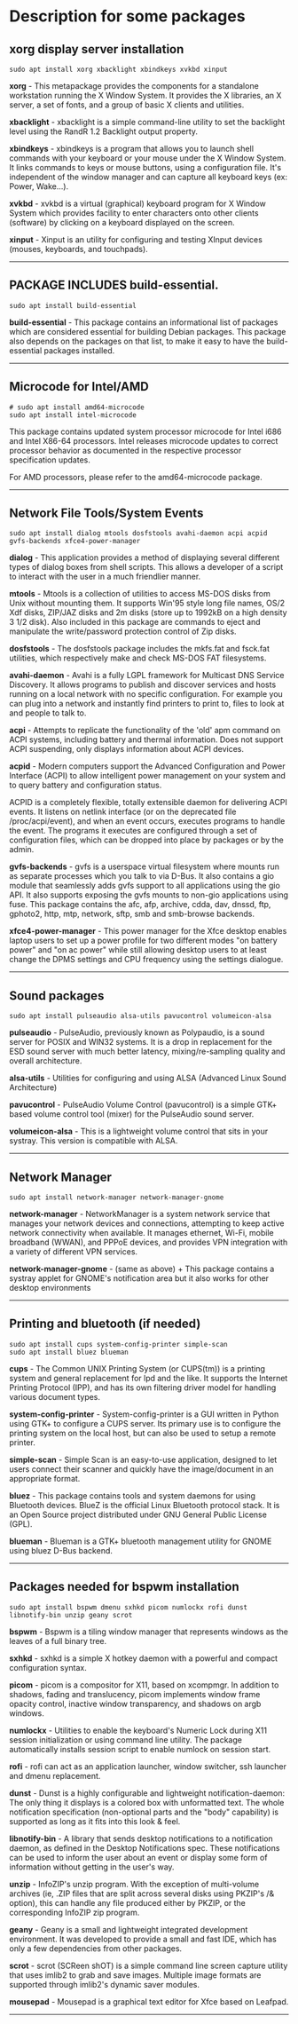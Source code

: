 # Description for some packages
## xorg display server installation 

```
sudo apt install xorg xbacklight xbindkeys xvkbd xinput
```
**xorg** - This metapackage provides the components for a standalone workstation running the X Window System. It provides the X libraries, an X server, a set of fonts, and a group of basic X clients and utilities.

**xbacklight** - xbacklight is a simple command-line utility to set the backlight level using the RandR 1.2 Backlight output property.

**xbindkeys** - xbindkeys is a program that allows you to launch shell commands with your keyboard or your mouse under the X Window System. It links commands to keys or mouse buttons, using a configuration file. It's independent of the window manager and can capture all keyboard keys (ex: Power, Wake...).

**xvkbd** - xvkbd is a virtual (graphical) keyboard program for X Window System which provides facility to enter characters onto other clients (software) by clicking on a keyboard displayed on the screen. 

**xinput** - Xinput is an utility for configuring and testing XInput devices (mouses, keyboards, and touchpads).
___
## PACKAGE INCLUDES build-essential.

```
sudo apt install build-essential
```
**build-essential** - This package contains an informational list of packages which are considered essential for building Debian packages. This package also depends on the packages on that list, to make it easy to have the build-essential packages installed.
___
## Microcode for Intel/AMD

```
# sudo apt install amd64-microcode
sudo apt install intel-microcode 
```
This package contains updated system processor microcode for Intel i686 and Intel X86-64 processors. Intel releases microcode updates to correct processor behavior as documented in the respective processor specification updates.

For AMD processors, please refer to the amd64-microcode package.
___
## Network File Tools/System Events

```
sudo apt install dialog mtools dosfstools avahi-daemon acpi acpid gvfs-backends xfce4-power-manager
```
**dialog** - This application provides a method of displaying several different types of dialog boxes from shell scripts. This allows a developer of a script to interact with the user in a much friendlier manner.

**mtools** - Mtools is a collection of utilities to access MS-DOS disks from Unix without mounting them. It supports Win'95 style long file names, OS/2 Xdf disks, ZIP/JAZ disks and 2m disks (store up to 1992kB on a high density 3 1/2 disk). Also included in this package are commands to eject and manipulate the write/password protection control of Zip disks.

**dosfstools** - The dosfstools package includes the mkfs.fat and fsck.fat utilities, which respectively make and check MS-DOS FAT filesystems.

**avahi-daemon** - Avahi is a fully LGPL framework for Multicast DNS Service Discovery. It allows programs to publish and discover services and hosts running on a local network with no specific configuration. For example you can plug into a network and instantly find printers to print to, files to look at and people to talk to.

**acpi** - Attempts to replicate the functionality of the 'old' apm command on ACPI systems, including battery and thermal information. Does not support ACPI suspending, only displays information about ACPI devices.

**acpid** - Modern computers support the Advanced Configuration and Power Interface (ACPI) to allow intelligent power management on your system and to query battery and configuration status.

ACPID is a completely flexible, totally extensible daemon for delivering ACPI events. It listens on netlink interface (or on the deprecated file /proc/acpi/event), and when an event occurs, executes programs to handle the event. The programs it executes are configured through a set of configuration files, which can be dropped into place by packages or by the admin.

**gvfs-backends** - gvfs is a userspace virtual filesystem where mounts run as separate processes which you talk to via D-Bus. It also contains a gio module that seamlessly adds gvfs support to all applications using the gio API. It also supports exposing the gvfs mounts to non-gio applications using fuse. This package contains the afc, afp, archive, cdda, dav, dnssd, ftp, gphoto2, http, mtp, network, sftp, smb and smb-browse backends.

**xfce4-power-manager** - This power manager for the Xfce desktop enables laptop users to set up a power profile for two different modes "on battery power" and "on ac power" while still allowing desktop users to at least change the DPMS settings and CPU frequency using the settings dialogue.
___
## Sound packages
```
sudo apt install pulseaudio alsa-utils pavucontrol volumeicon-alsa
```

**pulseaudio** - PulseAudio, previously known as Polypaudio, is a sound server for POSIX and WIN32 systems. It is a drop in replacement for the ESD sound server with much better latency, mixing/re-sampling quality and overall architecture.

**alsa-utils** - Utilities for configuring and using ALSA (Advanced Linux Sound Architecture)

**pavucontrol** - PulseAudio Volume Control (pavucontrol) is a simple GTK+ based volume control tool (mixer) for the PulseAudio sound server.

**volumeicon-alsa** - This is a lightweight volume control that sits in your systray. This version is compatible with ALSA.
___

## Network Manager
```
sudo apt install network-manager network-manager-gnome
```
**network-manager** - NetworkManager is a system network service that manages your network devices and connections, attempting to keep active network connectivity when available. It manages ethernet, Wi-Fi, mobile broadband (WWAN), and PPPoE devices, and provides VPN integration with a variety of different VPN services.

**network-manager-gnome** - (same as above) + This package contains a systray applet for GNOME's notification area but it also works for other desktop environments
___

## Printing and bluetooth (if needed)
```
sudo apt install cups system-config-printer simple-scan
sudo apt install bluez blueman
```

**cups** - The Common UNIX Printing System (or CUPS(tm)) is a printing system and general replacement for lpd and the like. It supports the Internet Printing Protocol (IPP), and has its own filtering driver model for handling various document types.

**system-config-printer** - System-config-printer is a GUI written in Python using GTK+ to configure a CUPS server. Its primary use is to configure the printing system on the local host, but can also be used to setup a remote printer.

**simple-scan** - Simple Scan is an easy-to-use application, designed to let users connect their scanner and quickly have the image/document in an appropriate format.

**bluez** - This package contains tools and system daemons for using Bluetooth devices. BlueZ is the official Linux Bluetooth protocol stack. It is an Open Source project distributed under GNU General Public License (GPL).

**blueman** - Blueman is a GTK+ bluetooth management utility for GNOME using bluez D-Bus backend.
___

## Packages needed for bspwm installation
```
sudo apt install bspwm dmenu sxhkd picom numlockx rofi dunst libnotify-bin unzip geany scrot
```

**bspwm** - Bspwm is a tiling window manager that represents windows as the leaves of a full binary tree.

**sxhkd** - sxhkd is a simple X hotkey daemon with a powerful and compact configuration syntax.

**picom** - picom is a compositor for X11, based on xcompmgr. In addition to shadows, fading and translucency, picom implements window frame opacity control, inactive window transparency, and shadows on argb windows.

**numlockx** - Utilities to enable the keyboard's Numeric Lock during X11 session initialization or using command line utility. The package automatically installs session script to enable numlock on session start.

**rofi** - rofi can act as an application launcher, window switcher, ssh launcher and dmenu replacement.

**dunst** - Dunst is a highly configurable and lightweight notification-daemon: The only thing it displays is a colored box with unformatted text. The whole notification specification (non-optional parts and the "body" capability) is supported as long as it fits into this look & feel.

**libnotify-bin** - A library that sends desktop notifications to a notification daemon, as defined in the Desktop Notifications spec. These notifications can be used to inform the user about an event or display some form of information without getting in the user's way.

**unzip** - InfoZIP's unzip program. With the exception of multi-volume archives (ie, .ZIP files that are split across several disks using PKZIP's /& option), this can handle any file produced either by PKZIP, or the corresponding InfoZIP zip program.

**geany** - Geany is a small and lightweight integrated development environment. It was developed to provide a small and fast IDE, which has only a few dependencies from other packages.

**scrot** - scrot (SCReen shOT) is a simple command line screen capture utility that uses imlib2 to grab and save images. Multiple image formats are supported through imlib2's dynamic saver modules.

**mousepad** - Mousepad is a graphical text editor for Xfce based on Leafpad.
___
